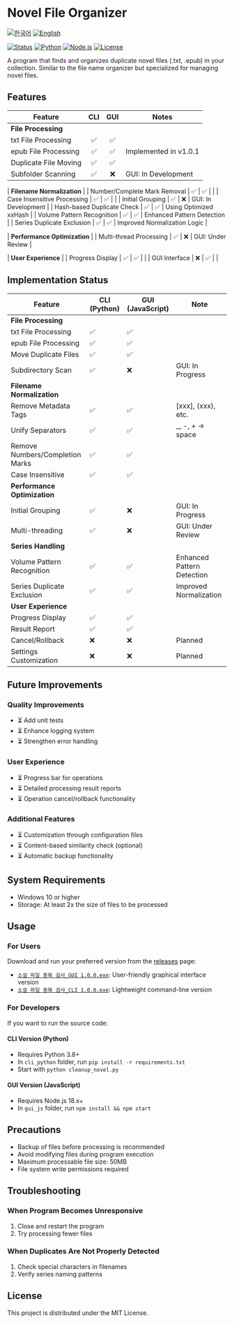 # Novel File Organizer

[![한국어](https://img.shields.io/badge/언어-한국어-blue.svg)](README.md)
[![English](https://img.shields.io/badge/Language-English-blue.svg)](README_EN.md)

[![Status](https://img.shields.io/badge/status-completed-green)](README_EN.md)
[![Python](https://img.shields.io/badge/Python-3.8+-blue)](https://www.python.org/)
[![Node.js](https://img.shields.io/badge/Node.js-18.x-green)](https://nodejs.org/)
[![License](https://img.shields.io/badge/License-MIT-lightgrey)](LICENSE)

A program that finds and organizes duplicate novel files (.txt, .epub) in your collection.
Similar to the file name organizer but specialized for managing novel files.

## Features

| Feature | CLI | GUI | Notes |
|---|:---:|:---:|---|
| **File Processing** |
| txt File Processing | ✅ | ✅ | |
| epub File Processing | ✅ | ✅ | Implemented in v1.0.1 |
| Duplicate File Moving | ✅ | ✅ | |
| Subfolder Scanning | ✅ | ❌ | GUI: In Development |

| **Filename Normalization** |
| Number/Complete Mark Removal | ✅ | ✅ | |
| Case Insensitive Processing | ✅ | ✅ | |
| Initial Grouping | ✅ | ❌ | GUI: In Development |
| Hash-based Duplicate Check | ✅ | ✅ | Using Optimized xxHash |
| Volume Pattern Recognition | ✅ | ✅ | Enhanced Pattern Detection |
| Series Duplicate Exclusion | ✅ | ✅ | Improved Normalization Logic |

| **Performance Optimization** |
| Multi-thread Processing | ✅ | ❌ | GUI: Under Review |

| **User Experience** |
| Progress Display | ✅ | ✅ | |
| GUI Interface | ❌ | ✅ | |

## Implementation Status

| Feature | CLI (Python) | GUI (JavaScript) | Note |
|---------|-------------|------------------|------|
| **File Processing** |
| txt File Processing | ✅ | ✅ | |
| epub File Processing | ✅ | ✅ | |
| Move Duplicate Files | ✅ | ✅ | |
| Subdirectory Scan | ✅ | ❌ | GUI: In Progress |
| **Filename Normalization** |
| Remove Metadata Tags | ✅ | ✅ | [xxx], (xxx), etc. |
| Unify Separators | ✅ | ✅ | _, -, + → space |
| Remove Numbers/Completion Marks | ✅ | ✅ | |
| Case Insensitive | ✅ | ✅ | |
| **Performance Optimization** |
| Initial Grouping | ✅ | ❌ | GUI: In Progress |
| Multi-threading | ✅ | ❌ | GUI: Under Review |
| **Series Handling** |
| Volume Pattern Recognition | ✅ | ✅ | Enhanced Pattern Detection |
| Series Duplicate Exclusion | ✅ | ✅ | Improved Normalization |
| **User Experience** |
| Progress Display | ✅ | ✅ | |
| Result Report | ✅ | ✅ | |
| Cancel/Rollback | ❌ | ❌ | Planned |
| Settings Customization | ❌ | ❌ | Planned |

## Future Improvements

### Quality Improvements
- ⏳ Add unit tests
- ⏳ Enhance logging system
- ⏳ Strengthen error handling

### User Experience
- ⏳ Progress bar for operations
- ⏳ Detailed processing result reports
- ⏳ Operation cancel/rollback functionality

### Additional Features
- ⏳ Customization through configuration files
- ⏳ Content-based similarity check (optional)
- ⏳ Automatic backup functionality

## System Requirements

- Windows 10 or higher
- Storage: At least 2x the size of files to be processed

## Usage

### For Users
Download and run your preferred version from the [releases](https://github.com/hye0nwoo/clean_up_novel/releases/latest) page:
- [`소설 파일 중복 검사_GUI 1.0.0.exe`](https://github.com/hye0nwoo/clean_up_novel/releases/download/v1.0.0/소설.파일.중복.검사_GUI.1.0.0.exe): User-friendly graphical interface version
- [`소설 파일 중복 검사_CLI 1.0.0.exe`](https://github.com/hye0nwoo/clean_up_novel/releases/download/v1.0.0/소설.파일.중복.검사_CLI.1.0.0.exe): Lightweight command-line version

### For Developers
If you want to run the source code:

#### CLI Version (Python)
- Requires Python 3.8+
- In `cli_python` folder, run `pip install -r requirements.txt`
- Start with `python cleanup_novel.py`

#### GUI Version (JavaScript)
- Requires Node.js 18.x+
- In `gui_js` folder, run `npm install && npm start`

## Precautions

- Backup of files before processing is recommended
- Avoid modifying files during program execution
- Maximum processable file size: 50MB
- File system write permissions required

## Troubleshooting

### When Program Becomes Unresponsive
1. Close and restart the program
2. Try processing fewer files

### When Duplicates Are Not Properly Detected
1. Check special characters in filenames
2. Verify series naming patterns

## License

This project is distributed under the MIT License. 